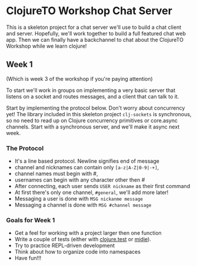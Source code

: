 # ClojureTO Workshop Chat Server

This is a skeleton project for a chat server we'll use to build a chat client and server. Hopefully, we'll work together to build a full featured chat web app. Then we can finally have a backchannel to chat about the ClojureTO Workshop while we learn clojure!

## Week 1
(Which is week 3 of the workshop if you're paying attention)

To start we'll work in groups on implementing a very basic server that listens on a socket and routes messages, and a client that can talk to it.

Start by implementing the protocol below. Don't worry about concurrency yet! The library included in this skeleton project `clj-sockets` is synchronous, so no need to read up on Clojure concurrency primitives or core.async channels. Start with a synchronous server, and we'll make it async next week.

### The Protocol
- It's a line based protocol. Newline signifies end of message
- channel and nicknames can contain only `[a-z|A-Z|0-9|-+]`,
- channel names must begin with #,
- usernames can begin with any character other then #
- After connecting, each user sends `USER nickname` as their first command
- At first there's only one channel, `#general`, we'll add more later!
- Messaging a user is done with `MSG nickanme message`
- Messaging a channel is done with `MSG #channel message`

### Goals for Week 1
- Get a feel for working with a project larger then one function
- Write a couple of tests (either with [clojure.test](https://clojure.github.io/clojure/clojure.test-api.html) or [midje](https://github.com/marick/Midje)).
- Try to practice REPL-driven development
- Think about how to organize code into namespaces
- Have fun!!!
